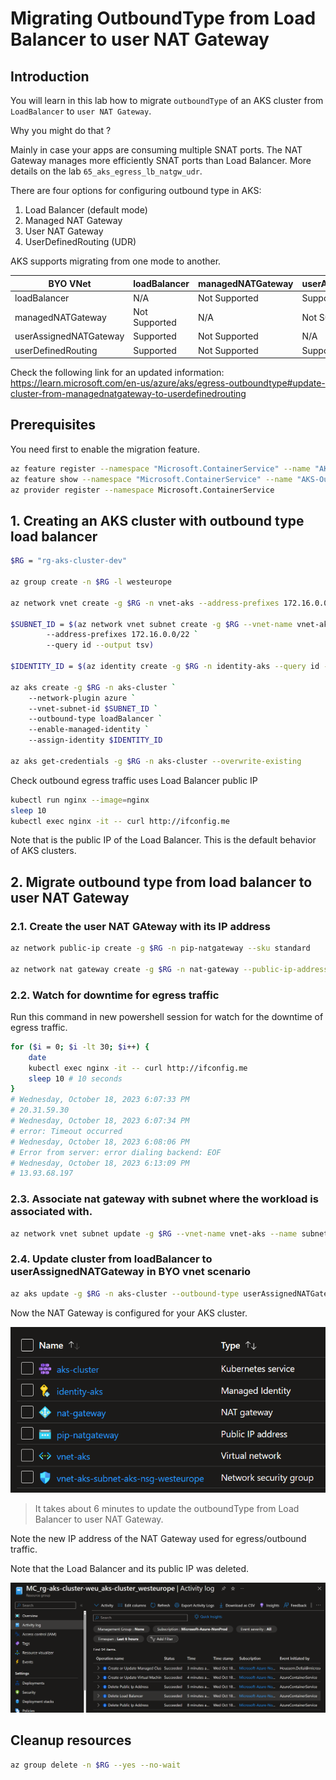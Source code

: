 # Migrating OutboundType from Load Balancer to user NAT Gateway

## Introduction

You will learn in this lab how to migrate `outboundType` of an AKS cluster from `LoadBalancer` to `user NAT Gateway`.

Why you might do that ?

Mainly in case your apps are consuming multiple SNAT ports.
The NAT Gateway manages more efficiently SNAT ports than Load Balancer.
More details on the lab `65_aks_egress_lb_natgw_udr`.

There are four options for configuring outbound type in AKS:
1. Load Balancer (default mode)
2. Managed NAT Gateway
3. User NAT Gateway
4. UserDefinedRouting (UDR)

AKS supports migrating from one mode to another.

| BYO VNet     | loadBalancer | managedNATGateway | userAssignedNATGateway | userDefinedRouting |
| ------------ | ------------ | ----------------- | ---------------------- | ------------------ |
| loadBalancer | N/A          | Not Supported     | Supported              | Supported          | 
| managedNATGateway | Not Supported | N/A | Not Supported | Not Supported | 
| userAssignedNATGateway | Supported | Not Supported | N/A | Supported | 
| userDefinedRouting | Supported | Not Supported | Supported | N/A | 

Check the following link for an updated information: https://learn.microsoft.com/en-us/azure/aks/egress-outboundtype#update-cluster-from-managednatgateway-to-userdefinedrouting

## Prerequisites

You need first to enable the migration feature.

```bash
az feature register --namespace "Microsoft.ContainerService" --name "AKS-OutBoundTypeMigrationPreview"
az feature show --namespace "Microsoft.ContainerService" --name "AKS-OutBoundTypeMigrationPreview"
az provider register --namespace Microsoft.ContainerService
```

## 1. Creating an AKS cluster with outbound type load balancer

```bash
$RG = "rg-aks-cluster-dev"

az group create -n $RG -l westeurope

az network vnet create -g $RG -n vnet-aks --address-prefixes 172.16.0.0/20 

$SUBNET_ID = $(az network vnet subnet create -g $RG --vnet-name vnet-aks -n subnet-aks `
        --address-prefixes 172.16.0.0/22 `
        --query id --output tsv)

$IDENTITY_ID = $(az identity create -g $RG -n identity-aks --query id --output tsv)

az aks create -g $RG -n aks-cluster `
    --network-plugin azure `
    --vnet-subnet-id $SUBNET_ID `
    --outbound-type loadBalancer `
    --enable-managed-identity `
    --assign-identity $IDENTITY_ID

az aks get-credentials -g $RG -n aks-cluster --overwrite-existing
```

Check outbound egress traffic uses Load Balancer public IP

```bash
kubectl run nginx --image=nginx
sleep 10
kubectl exec nginx -it -- curl http://ifconfig.me
```

Note that is the public IP of the Load Balancer. This is the default behavior of AKS clusters.

## 2. Migrate outbound type from load balancer to user NAT Gateway

### 2.1. Create the user NAT GAteway with its IP address

```bash
az network public-ip create -g $RG -n pip-natgateway --sku standard

az network nat gateway create -g $RG -n nat-gateway --public-ip-addresses pip-natgateway
```

### 2.2. Watch for downtime for egress traffic

Run this command in new powershell session for watch for the downtime of egress traffic.

```bash
for ($i = 0; $i -lt 30; $i++) {
    date
    kubectl exec nginx -it -- curl http://ifconfig.me
    sleep 10 # 10 seconds
}
# Wednesday, October 18, 2023 6:07:33 PM
# 20.31.59.30
# Wednesday, October 18, 2023 6:07:34 PM
# error: Timeout occurred
# Wednesday, October 18, 2023 6:08:06 PM
# Error from server: error dialing backend: EOF
# Wednesday, October 18, 2023 6:13:09 PM
# 13.93.68.197
```

### 2.3. Associate nat gateway with subnet where the workload is associated with.

```bash
az network vnet subnet update -g $RG --vnet-name vnet-aks --name subnet-aks --nat-gateway nat-gateway
```

### 2.4. Update cluster from loadBalancer to userAssignedNATGateway in BYO vnet scenario

```bash
az aks update -g $RG -n aks-cluster --outbound-type userAssignedNATGateway
```

Now the NAT Gateway is configured for your AKS cluster.

![](images/resources.png)

>It takes about 6 minutes to update the outboundType from Load Balancer to user NAT Gateway.

Note the new IP address of the NAT Gateway used for egress/outbound traffic.

Note that the Load Balancer and its public IP was deleted.

![](images/deleted-lb.png)

## Cleanup resources

```bash
az group delete -n $RG --yes --no-wait 
```